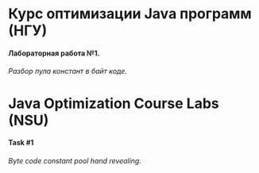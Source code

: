 # Курс оптимизации Java программ (НГУ)
#### Лабораторная работа №1.
###### Разбор пула констант в байт коде.

# Java Optimization Course Labs (NSU)
#### Task #1
###### Byte code constant pool hand revealing.

